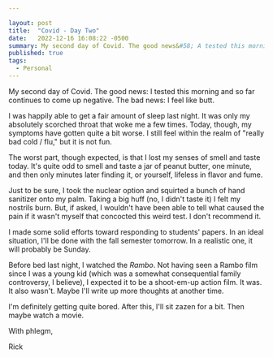 ```yaml
---

layout: post
title:  "Covid - Day Two"
date:   2022-12-16 16:08:22 -0500
summary: My second day of Covid. The good news&#58; A tested this morning and so far continues to come up negative. The bad news&#58; I feel like butt.
published: true
tags:
  - Personal
---
```


My second day of Covid. The good news: I tested this morning and so far continues to come up negative. The bad news: I feel like butt.

I was happily able to get a fair amount of sleep last night. It was only my absolutely scorched throat that woke me a few times. Today, though, my symptoms have gotten quite a bit worse. I still feel within the  realm of "really bad cold / flu," but it is not fun.

The worst part, though expected, is that I lost my senses of smell and taste today. It's quite odd to smell and taste a jar of peanut butter, one minute, and then only minutes later finding it, or yourself, lifeless in flavor and fume.

Just to be sure, I took the nuclear option and squirted a bunch of hand sanitizer onto my palm. Taking a big huff (no, I didn't taste it) I felt my nostrils burn. But, if asked, I wouldn't have been able to tell what caused the pain if it wasn't myself that concocted this weird test. I don't recommend it.

I made some solid efforts toward responding to students' papers. In an ideal situation, I'll be done with the fall semester tomorrow. In a realistic one, it will probably be Sunday.

Before bed last night, I watched the *Rambo*. Not having seen a Rambo film since I was a young kid (which was a somewhat consequential family controversy, I believe), I expected it to be a shoot-em-up action film. It was. It also wasn't. Maybe I'll write up more thoughts at another time.

I'm definitely getting quite bored. After this, I'll sit zazen for a bit. Then maybe watch a movie.

With phlegm,

Rick
